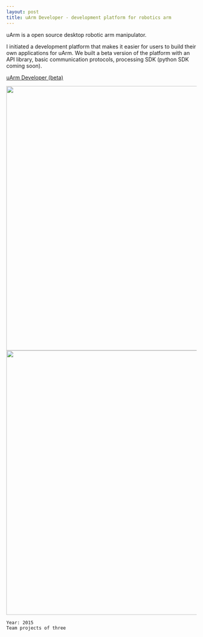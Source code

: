```yaml
---
layout: post
title: uArm Developer - development platform for robotics arm
---
```


uArm is a open source desktop robotic arm manipulator.  

I initiated a development platform that makes it easier for users to build their own applications for uArm. We built a beta version of the platform with an API library, basic communication protocols, processing SDK (python SDK coming soon). 

[uArm Developer (beta)](http://developer.ufactory.cc/)

<img src="{{ site.baseurl }}/img/arm/arm.jpg" width="700">

<img src="{{ site.baseurl }}/img/arm/cover.jpg" width="700">

	Year: 2015
	Team projects of three


